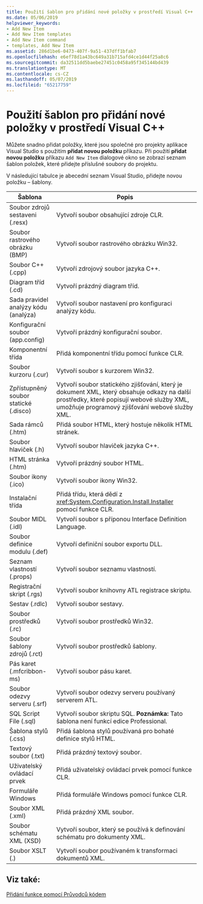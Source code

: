 ```yaml
---
title: Použití šablon pro přidání nové položky v prostředí Visual C++
ms.date: 05/06/2019
helpviewer_keywords:
- Add New Item
- Add New Item templates
- Add New Item command
- templates, Add New Item
ms.assetid: 286d1be6-0473-407f-9a51-437dff1bfab7
ms.openlocfilehash: e6ef78d1a43bc649a31b715afd4ce1d44f25a8c6
ms.sourcegitcommit: da32511dd5baebe27451c0458a95f345144bd439
ms.translationtype: MT
ms.contentlocale: cs-CZ
ms.lasthandoff: 05/07/2019
ms.locfileid: "65217759"
---
```

# <a name="using-visual-c-add-new-item-templates"></a>Použití šablon pro přidání nové položky v prostředí Visual C++

Můžete snadno přidat položky, které jsou společné pro projekty aplikace Visual Studio s použitím **přidat novou položku** příkazu. Při použití **přidat novou položku** příkazu `Add New Item` dialogové okno se zobrazí seznam šablon položek, které přidejte příslušné soubory do projektu.

V následující tabulce je abecední seznam Visual Studio, přidejte novou položku – šablony.

|Šablona|Popis|
|--------------|-----------------|
|Soubor zdrojů sestaveni (.resx)|Vytvoří soubor obsahující zdroje CLR.|
|Soubor rastrového obrázku (BMP)|Vytvoří soubor rastrového obrázku Win32.|
|Soubor C++ (.cpp)|Vytvoří zdrojový soubor jazyka C++.|
|Diagram tříd (.cd)|Vytvoří prázdný diagram tříd.|
|Sada pravidel analýzy kódu (analýza)|Vytvoří soubor nastavení pro konfiguraci analýzy kódu.|
|Konfigurační soubor (app.config)|Vytvoří prázdný konfigurační soubor.|
|Komponentní třída|Přidá komponentní třídu pomocí funkce CLR.|
|Soubor kurzoru (.cur)|Vytvoří soubor s kurzorem Win32.|
|Zpřístupněný soubor statické (.disco)|Vytvoří soubor statického zjišťování, který je dokument XML, který obsahuje odkazy na další prostředky, které popisují webové služby XML, umožňuje programový zjišťování webové služby XML.|
|Sada rámců (.htm)|Přidá soubor HTML, který hostuje několik HTML stránek.|
|Soubor hlaviček (.h)|Vytvoří soubor hlaviček jazyka C++.|
|HTML stránka (.htm)|Vytvoří prázdný soubor HTML.|
|Soubor ikony (.ico)|Vytvoří soubor ikony Win32.|
|Instalační třída|Přidá třídu, která dědí z <xref:System.Configuration.Install.Installer> pomocí funkce CLR.|
|Soubor MIDL (.idl)|Vytvoří soubor s příponou Interface Definition Language.|
|Soubor definice modulu (.def)|Vytvoří definiční soubor exportu DLL.|
|Seznam vlastností (.props)|Vytvoří soubor seznamu vlastností.|
|Registrační skript (.rgs)|Vytvoří soubor knihovny ATL registrace skriptu.|
|Sestav (.rdlc)|Vytvoří soubor sestavy.|
|Soubor prostředků (.rc)|Vytvoří soubor prostředků Win32.|
|Soubor šablony zdrojů (.rct)|Vytvoří soubor prostředků šablony.|
|Pás karet (.mfcribbon-ms)|Vytvoří soubor pásu karet.|
|Soubor odezvy serveru (.srf)|Vytvoří soubor odezvy serveru používaný serverem ATL.|
|SQL Script File (.sql)|Vytvoří soubor skriptu SQL. **Poznámka:**  Tato šablona není funkcí edice Professional.|
|Šablona stylů (.css)|Přidá šablona stylů používaná pro bohaté definice stylů HTML.|
|Textový soubor (.txt)|Přidá prázdný textový soubor.|
|Uživatelský ovládací prvek|Přidá uživatelský ovládací prvek pomocí funkce CLR.|
|Formuláře Windows|Přidá formuláře Windows pomocí funkce CLR.|
|Soubor XML (.xml)|Přidá prázdný XML soubor.|
|Soubor schématu XML (XSD)|Vytvoří soubor, který se používá k definování schématu pro dokumenty XML.|
|Soubor XSLT (.)|Vytvoří soubor používaném k transformaci dokumentů XML.|

## <a name="see-also"></a>Viz také:

[Přidání funkce pomocí Průvodců kódem](../../ide/adding-functionality-with-code-wizards-cpp.md)
